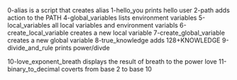 0-alias is a script that creates alias
1-hello_you prints hello user
2-path adds action to the PATH
4-global_variables lists environment variables
5-local_variables all local variables and environment variabls
6-create_local_variable creates a new local variable
7-create_global_variable creates a new global variable
8-true_knowledge adds 128+KNOWLEDGE
9-divide_and_rule prints power/divde

10-love_exponent_breath displays the result of breath to the power love
11-binary_to_decimal coverts from base 2 to base 10
